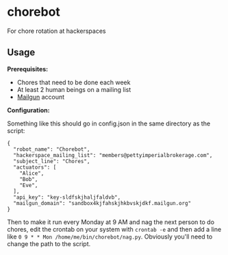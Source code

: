 # chorebot

For chore rotation at hackerspaces

## Usage

**Prerequisites:**

* Chores that need to be done each week
* At least 2 human beings on a mailing list
* [Mailgun](https://www.mailgun.com/) account

**Configuration:**

Something like this should go in config.json in the same directory as the script:

```
{
  "robot_name": "Chorebot",
  "hackerspace_mailing_list": "members@pettyimperialbrokerage.com",
  "subject_line": "Chores",
  "actuators": [
    "Alice",
    "Bob",
    "Eve",
  ],
  "api_key": "key-sldfskjhaljfaldvb",
  "mailgun_domain": "sandbox4kjfahskjhkbvskjdkf.mailgun.org"
}
```

Then to make it run every Monday at 9 AM and nag the next person to do chores, edit the crontab on your system with `crontab -e` and then add a line like `0 9 * * Mon /home/me/bin/chorebot/nag.py`. Obviously you'll need to change the path to the script.
